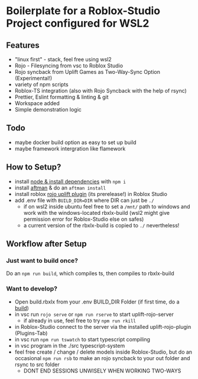 # Boilerplate for a Roblox-Studio Project configured for WSL2

## Features

-   "linux first" - stack, feel free using wsl2
-   Rojo - Filesyncing from vsc to Roblox Studio
-   Rojo syncback from Uplift Games as Two-Way-Sync Option (Experimental!)
-   variety of npm scripts
-   Roblox-TS integration (also with Rojo Syncback with the help of rsync)
-   Prettier, Eslint formatting & linting & git
-   Workspace added
-   Simple demonstration logic

## Todo

-   maybe docker build option as easy to set up build
-   maybe framework intergration like flamework

## How to Setup?

-   install [node & install dependencies](https://docs.npmjs.com/downloading-and-installing-node-js-and-npm) with `npm i`
-   install [aftman](https://github.com/LPGhatguy/aftman) & do an `aftman install`
-   install roblox [rojo uplift plugin](https://github.com/UpliftGames/rojo/releases/download/v7.4.0-uplift.syncback.rc.14/Rojo.rbxm) (its prerelease!) in Roblox Studio
-   add .env file with `BUILD_DIR=DIR` where DIR can just be `./`
    -   if on wsl2 inside ubuntu feel free to set a `/mnt/` path to windows and work with the windows-located rbxlx-build (wsl2 might give permission error for Roblox-Studio else on safes)
    -   a current version of the rbxlx-build is copied to `./` nevertheless!

## Workflow after Setup

### Just want to build once?

Do an `npm run build`, which compiles ts, then compiles to rbxlx-build

### Want to develop?

-   Open build.rbxlx from your .env BUILD_DIR Folder (if first time, do a [build](#just-want-to-build-once))
-   in vsc run `rojo serve` or `npm run rserve` to start uplift-rojo-server
    -   if already in use, feel free to try `npm run rkill`
-   in Roblox-Studio connect to the server via the installed uplift-rojo-plugin (Plugins-Tab)
-   in vsc run `npm run tswatch` to start typescript compiling
-   in vsc program in the ./src typescript-system
-   feel free create / change / delete models inside Roblox-Studio, but do an occasional `npm run rsb` to make an rojo syncback to your out folder and rsync to src folder
    -   DONT END SESSIONS UNWISELY WHEN WORKING TWO-WAYS
